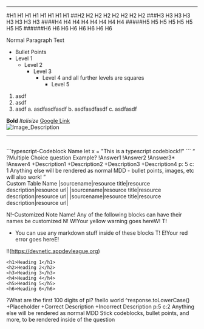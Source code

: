 <br>

___
#H1 H1 H1 H1 H1 H1 H1 H1 
##H2 H2 H2 H2 H2 H2 H2 H2
###H3 H3 H3 H3 H3 H3 H3 H3 
####H4 H4 H4 H4 H4 H4 H4 H4 
#####H5 H5 H5 H5 H5 H5 H5 H5 
######H6 H6 H6 H6 H6 H6 H6 H6 

Normal Paragraph Text
 - Bullet Points
 - Level 1
     - Level 2
        - Level 3
            - Level 4 and all further levels are squares
                - Level 5
1. asdf
2. asdf
3. asdf
    a. asdfasdfasdf
    b. asdfasdfasdf
    c. asdfasdf
        
**Bold**
*Italisize*
[Google Link](https://google.com)
<br>
![Image_Description](http://localhost:2248/img/tmp-file-ec6770a8a01351a4ffc750383e437f3a4aaf9a20)
___

<br>
```typescript-Codeblock Name
let x = "This is a typescript codeblock!!"
```
 <Q>
	 ?Multiple Choice question Example?
	 !Answer1
	 !Answer2
	 !Answer3*
	 !Answer4
	 +Description1
	 +Description2
	 +Description3
	 +Description4
	 p: 5 
	 c: 1
	 Anything else will be rendered as normal MDD
 - bullet points, images, etc will also work!
 </Q>

<br>
<R>
	Custom Table Name
	|sourcename|resource title|resource description|resource url|
	|sourcename|resource title|resource description|resource url|
	|sourcename|resource title|resource description|resource url|
</R>
<br>

N!-Customized Note Name! 
    Any of the following blocks can have their names be customized
N!
W!Your yellow warning goes hereW!
T!
 - You can use any markdown stuff inside of these blocks
T!
E!Your red error goes hereE!

!!(https://devnetic.appdevleague.org)

```html-LIVE
<h1>Heading 1</h1>
<h2>Heading 2</h2>
<h3>Heading 3</h3>
<h4>Heading 4</h4>
<h5>Heading 5</h5>
<h6>Heading 6</h6>
```
<P>
   ?What are the first 100 digits of pi? 
   !hello world
   ^response.toLowerCase() 
   +Placeholder
   +Correct Description
   +Incorrect Description
   p:5
   c:2
   Anything else will be rendered as normal MDD
   Stick codeblocks, bullet points, and more, to be rendered inside of the question
</P>

